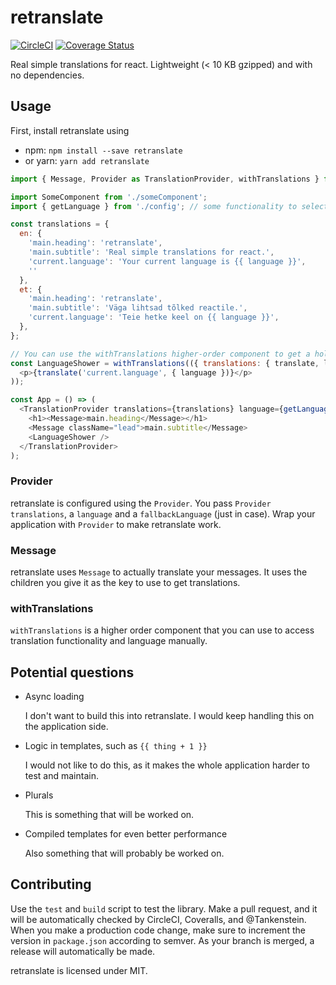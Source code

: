 retranslate
===========
[![CircleCI](https://circleci.com/gh/Tankenstein/retranslate/tree/master.svg?style=shield)](https://circleci.com/gh/Tankenstein/retranslate/tree/master) [![Coverage Status](https://coveralls.io/repos/github/Tankenstein/retranslate/badge.svg)](https://coveralls.io/github/Tankenstein/retranslate)

Real simple translations for react. Lightweight (< 10 KB gzipped) and with no dependencies.

## Usage

First, install retranslate using
+ npm: `npm install --save retranslate`
+ or yarn: `yarn add retranslate`

```javascript
import { Message, Provider as TranslationProvider, withTranslations } from 'retranslate';

import SomeComponent from './someComponent';
import { getLanguage } from './config'; // some functionality to select a language, in this example, hopefully returning en or et.

const translations = {
  en: {
    'main.heading': 'retranslate',
    'main.subtitle': 'Real simple translations for react.',
    'current.language': 'Your current language is {{ language }}',
    ''
  },
  et: {
    'main.heading': 'retranslate',
    'main.subtitle': 'Väga lihtsad tõlked reactile.',
    'current.language': 'Teie hetke keel on {{ language }}',
  },
};

// You can use the withTranslations higher-order component to get a hold of the current language and the translate function.
const LanguageShower = withTranslations(({ translations: { translate, language } }) => (
  <p>{translate('current.language', { language })}</p>
));

const App = () => (
  <TranslationProvider translations={translations} language={getLanguage()} fallbackLanguage="en">
    <h1><Message>main.heading</Message></h1>
    <Message className="lead">main.subtitle</Message>
    <LanguageShower />
  </TranslationProvider>
);
```

### Provider

retranslate is configured using the `Provider`. You pass `Provider` `translations`, a `language` and a `fallbackLanguage` (just in case). Wrap your application with `Provider` to make retranslate work.

### Message

retranslate uses `Message` to actually translate your messages. It uses the children you give it as the key to use to get translations.

### withTranslations

`withTranslations` is a higher order component that you can use to access translation functionality and language manually.

## Potential questions

+ Async loading

  I don't want to build this into retranslate. I would keep handling this on the application side.

+ Logic in templates, such as `{{ thing + 1 }}`

  I would not like to do this, as it makes the whole application harder to test and maintain.

+ Plurals

  This is something that will be worked on.

+ Compiled templates for even better performance

  Also something that will probably be worked on.

## Contributing

Use the `test` and `build` script to test the library. Make a pull request, and it will be automatically checked by CircleCI, Coveralls, and @Tankenstein. When you make a production code change, make sure to increment the version in `package.json` according to semver. As your branch is merged, a release will automatically be made.

retranslate is licensed under MIT.
